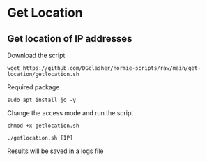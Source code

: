 # Get Location

## Get location of IP addresses

Download the script
```
wget https://github.com/DGclasher/normie-scripts/raw/main/get-location/getlocation.sh
```

Required package
```
sudo apt install jq -y
```

Change the access mode and run the script
```
chmod +x getlocation.sh
```
```
./getlocation.sh [IP]
```

Results will be saved in a logs file
